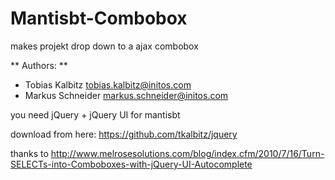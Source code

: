 Mantisbt-Combobox
=================

makes projekt drop down to a ajax combobox

** Authors: **

* Tobias Kalbitz <tobias.kalbitz@initos.com>
* Markus Schneider <markus.schneider@initos.com>

you need jQuery + jQuery UI for mantisbt

download from here: https://github.com/tkalbitz/jquery

thanks to http://www.melrosesolutions.com/blog/index.cfm/2010/7/16/Turn-SELECTs-into-Comboboxes-with-jQuery-UI-Autocomplete


